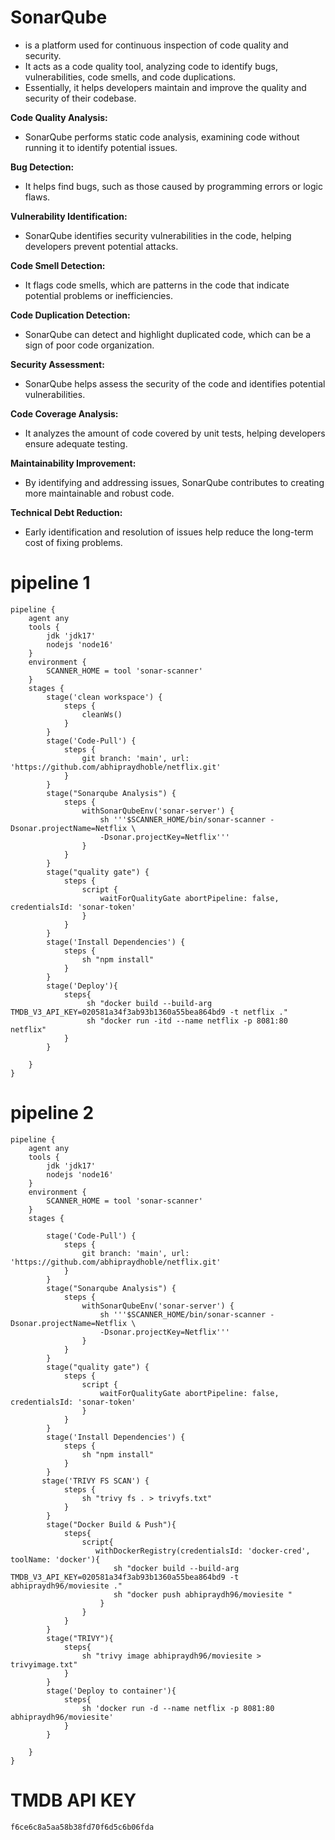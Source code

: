 # SonarQube 
- is a platform used for continuous inspection of code quality and security.
- It acts as a code quality tool, analyzing code to identify bugs, vulnerabilities, code smells, and code duplications.
- Essentially, it helps developers maintain and improve the quality and security of their codebase.

  
**Code Quality Analysis:**
- SonarQube performs static code analysis, examining code without running it to identify potential issues.

**Bug Detection:**
- It helps find bugs, such as those caused by programming errors or logic flaws.
  
**Vulnerability Identification:**
- SonarQube identifies security vulnerabilities in the code, helping developers prevent potential attacks.
  
**Code Smell Detection:**
- It flags code smells, which are patterns in the code that indicate potential problems or inefficiencies.
  
**Code Duplication Detection:**
- SonarQube can detect and highlight duplicated code, which can be a sign of poor code organization.

**Security Assessment:**
- SonarQube helps assess the security of the code and identifies potential vulnerabilities.

**Code Coverage Analysis:**
- It analyzes the amount of code covered by unit tests, helping developers ensure adequate testing.
  
**Maintainability Improvement:**
- By identifying and addressing issues, SonarQube contributes to creating more maintainable and robust code.
  
**Technical Debt Reduction:**
- Early identification and resolution of issues help reduce the long-term cost of fixing problems.


# pipeline 1
````
pipeline {
    agent any
    tools {
        jdk 'jdk17'
        nodejs 'node16'
    }
    environment {
        SCANNER_HOME = tool 'sonar-scanner'
    }
    stages {
        stage('clean workspace') {
            steps {
                cleanWs()
            }
        }
        stage('Code-Pull') {
            steps {
                git branch: 'main', url: 'https://github.com/abhipraydhoble/netflix.git'
            }
        }
        stage("Sonarqube Analysis") {
            steps {
                withSonarQubeEnv('sonar-server') {
                    sh '''$SCANNER_HOME/bin/sonar-scanner -Dsonar.projectName=Netflix \
                    -Dsonar.projectKey=Netflix'''
                }
            }
        }
        stage("quality gate") {
            steps {
                script {
                    waitForQualityGate abortPipeline: false, credentialsId: 'sonar-token'
                }
            }
        }
        stage('Install Dependencies') {
            steps {
                sh "npm install"
            }
        }
        stage('Deploy'){
            steps{
                 sh "docker build --build-arg TMDB_V3_API_KEY=020581a34f3ab93b1360a55bea864bd9 -t netflix ."
                 sh "docker run -itd --name netflix -p 8081:80 netflix"
            }
        }
        
    }
}
````

# pipeline 2
````
pipeline {
    agent any
    tools {
        jdk 'jdk17'
        nodejs 'node16'
    }
    environment {
        SCANNER_HOME = tool 'sonar-scanner'
    }
    stages {

        stage('Code-Pull') {
            steps {
                git branch: 'main', url: 'https://github.com/abhipraydhoble/netflix.git'
            }
        }
        stage("Sonarqube Analysis") {
            steps {
                withSonarQubeEnv('sonar-server') {
                    sh '''$SCANNER_HOME/bin/sonar-scanner -Dsonar.projectName=Netflix \
                    -Dsonar.projectKey=Netflix'''
                }
            }
        }
        stage("quality gate") {
            steps {
                script {
                    waitForQualityGate abortPipeline: false, credentialsId: 'sonar-token'
                }
            }
        }
        stage('Install Dependencies') {
            steps {
                sh "npm install"
            }
        }
       stage('TRIVY FS SCAN') {
            steps {
                sh "trivy fs . > trivyfs.txt"
            }
        }
        stage("Docker Build & Push"){
            steps{
                script{
                   withDockerRegistry(credentialsId: 'docker-cred', toolName: 'docker'){   
                       sh "docker build --build-arg TMDB_V3_API_KEY=020581a34f3ab93b1360a55bea864bd9 -t abhipraydh96/moviesite ."
                       sh "docker push abhipraydh96/moviesite "
                    }
                }
            }
        }
        stage("TRIVY"){
            steps{
                sh "trivy image abhipraydh96/moviesite > trivyimage.txt" 
            }
        }
        stage('Deploy to container'){
            steps{
                sh 'docker run -d --name netflix -p 8081:80 abhipraydh96/moviesite'
            }
        }
        
    }
}
````
# TMDB API KEY
````
f6ce6c8a5aa58b38fd70f6d5c6b06fda
````
